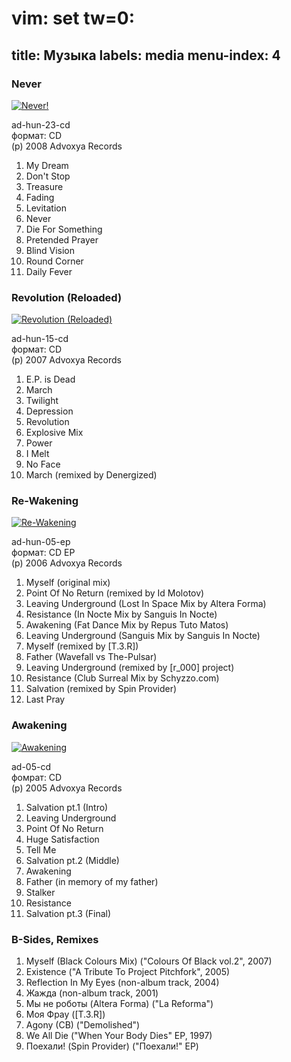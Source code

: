 # vim: set tw=0:
title: Музыка
labels: media
menu-index: 4
---

### Never

<a href="never.html"><img src="http://files.the-pulsar.com/pictures/cd/never-100.jpg" alt="Never!"/></a>

ad-hun-23-cd  
формат: CD  
(p) 2008 Advoxya Records

01. My Dream
02. Don't Stop
03. Treasure
04. Fading
05. Levitation
06. Never
07. Die For Something
08. Pretended Prayer
09. Blind Vision
10. Round Corner
11. Daily Fever

### Revolution (Reloaded)

<a href="revolution-reloaded.html"><img src="http://files.the-pulsar.com/pictures/cd/revolution-reloaded-100.jpg" alt="Revolution (Reloaded)"/></a>

ad-hun-15-cd  
формат: CD  
(p) 2007 Advoxya Records

01. E.P. is Dead
02. March
03. Twilight
04. Depression
05. Revolution
06. Explosive Mix
07. Power
08. I Melt
09. No Face
10. March (remixed by Denergized)

### Re-Wakening

<a href="rewakening.html"><img src="http://files.the-pulsar.com/pictures/cd/rewakening-100.jpg" alt="Re-Wakening"/></a>

ad-hun-05-ep  
формат: CD EP  
(p) 2006 Advoxya Records

01. Myself (original mix)
02. Point Of No Return (remixed by Id Molotov)
03. Leaving Underground (Lost In Space Mix by Altera Forma)
04. Resistance (In Nocte Mix by Sanguis In Nocte)
05. Awakening (Fat Dance Mix by Repus Tuto Matos)
06. Leaving Underground (Sanguis Mix by Sanguis In Nocte)
07. Myself (remixed by [T.3.R])
08. Father (Wavefall vs The-Pulsar)
09. Leaving Underground (remixed by [r_000] project)
10. Resistance (Club Surreal Mix by Schyzzo.com)
11. Salvation (remixed by Spin Provider)
12. Last Pray

### Awakening

<a href="awakening.html"><img src="http://files.the-pulsar.com/pictures/cd/awakening-100.jpg" alt="Awakening"/></a>

ad-05-cd  
фомрат: CD  
(p) 2005 Advoxya Records

01. Salvation pt.1 (Intro)
02. Leaving Underground
03. Point Of No Return
04. Huge Satisfaction
05. Tell Me
06. Salvation pt.2 (Middle)
07. Awakening
08. Father (in memory of my father)
09. Stalker
10. Resistance
11. Salvation pt.3 (Final)

### B-Sides, Remixes

01. Myself (Black Colours Mix) ("Colours Of Black vol.2", 2007)
02. Existence ("A Tribute To Project Pitchfork", 2005)
03. Reflection In My Eyes (non-album track, 2004)
05. Жажда (non-album track, 2001)
06. Мы не роботы (Altera Forma) ("La Reforma")
07. Моя Фрау ([T.3.R])
08. Agony (CB) ("Demolished")
09. We All Die ("When Your Body Dies" EP, 1997)
10. Поехали! (Spin Provider) ("Поехали!" EP)
